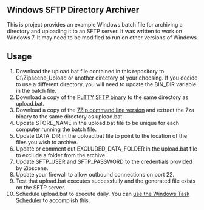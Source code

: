 Windows SFTP Directory Archiver
-------------------------------

This is project provides an example Windows batch file for archiving a directory and uploading it to an SFTP server.  It was written to work on Windows 7.  It may need to be modified to run on other versions of Windows.


Usage
-----

1. Download the upload.bat file contained in this repository to C:\Zipscene_Upload or another directory of your choosing.  If you decide to use a different directory, you will need to update the BIN_DIR variable in the batch file.
2. Download a copy of the [PuTTY SFTP binary](http://the.earth.li/~sgtatham/putty/latest/x86/psftp.exe) to the same directory as upload.bat.
3. Download a copy of the [7Zip command line version](http://www.7-zip.org/a/7za920.zip) and extract the 7za binary to the same directory as upload.bat.
4. Update STORE_NAME in the upload.bat file to be unique for each computer running the batch file.
5. Update DATA_DIR in the upload.bat file to point to the location of the files you wish to archive.
6. Update or comment out EXCLUDED_DATA_FOLDER in the upload.bat file to exclude a folder from the archive.
7. Update SFTP_USER and SFTP_PASSWORD to the credentials provided by Zipscene.
8. Update your firewall to allow outbound connections on port 22.
9. Test that upload.bat executes successfully and the generated file exists on the SFTP server.
10. Schedule upload.bat to execute daily.  You can [use the Windows Task Scheduler](http://www.thewindowsclub.com/how-to-schedule-batch-file-run-automatically-windows-7) to accomplish this.





